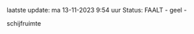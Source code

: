 laatste update: 
ma 13-11-2023  9:54   uur 
Status: FAALT - geel - 
<div class="service Y">schijfruimte</div>